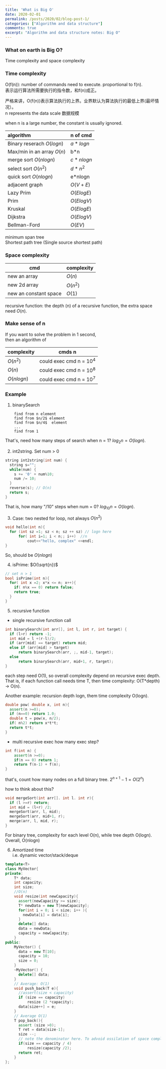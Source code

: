 ```yaml
---
title: 'What is Big O'
date: 2020-02-01
permalink: /posts/2020/02/blog-post-1/
categories: ["Algorithm and data structure"]
comments: true
excerpt: "Algorithm and data structure notes: Big O"
---
```




### What on earth is **Big O**?  
Time complexity and space complexity


### Time complexity
O(f(n)): number of commands need to execute. proportional to f(n).   
表示运行算法所需要执行的指令数，和f(n)成正。 
  
严格来讲，O(f(n))表示算法执行的上界。业界默认为算法执行的最低上界(最坏情况）。   
n represents the data scale 数据规模

when n is a large number, the constant is usually ignored.

| algorithm  | n of cmd   |
|:---------- |:---------- |
| Binary reserach $O(logn)$  | $a*logn$ |
| Max/min in an array $O(n)$ | b*n|
| merge sort $O(nlogn)$      | $c*nlogn$|
| select sort $O(n^2)$     | $d*n^2$ |
| quick sort $O(nlogn)$      | e*nlogn|
| adjacent graph           | $O(V+E)$ |
| Lazy Prim                | $O(ElogE)$ |
| Prim                     | $O(ElogV)$ |
| Kruskal                  | $O(ElogE)$ | 
| Dijkstra                 | $O(ElogV)$ |
| Bellman-Ford             | $O(EV)$ | 

minimum span tree  
Shortest path tree (Single source shortest path)

### Space complexity

| cmd | complexity|
|------------|--------|
| new an array | $O(n)$  
| new 2d array | $O(n^2)$  
| new an constant space | $O(1)$

recursive function: the depth (n) of a recursive function, the extra space need $O(n)$.

### Make sense of n  
If you want to solve the problem in 1 second,  
then an algorithm of  

| complexity | cmds n|
|------------|--------|
| $O(n^2)$   | could exec cmd n = $10^4$ |  
| $O(n)$     | could exec cmd n = $10^8$ | 
| $O(nlogn)$ | could exec cmd n = $10^7$ |


### Example

1. binarySearch

```
    find from n element  
    find from $n/2$ element  
    find from $n/4$  element
    ...
    find from 1 
```

That's, need how many steps of search when n = 1?  $log_{2}n = O(logn)$.

2. int2string. Set num > 0

```cpp
string int2string(int num) {
  string s="";
  while(num) {
    s += '0' + num%10;
    num /= 10;
  }
  reverse(s); // O(n) 
  return s;
}
```
That is, how many "/10" steps when num = 0? $log_{10}n = O(logn)$.

3. Case: two nested for loop, not always $O(n^2)$

```cpp
void hello(int n){
  for (int sz =1; sz < n; sz ++ sz) // logn here
      for( int i=1; i < n;; i++)  //n
          cout<<"hello, complex" <<endl;
}
```
So, should be $O(nlogn)$

4. isPrime: $O(\sqrt{n})$  
```cpp
// set n > 1
bool isPrime(int n){
  for( int x =2; x*x <= n; x++){
    if( n%x == 0) return false;
    return true;
  }
}
```
5. recursive function

* single recursive function call
```cpp
int binarySearch(int arr[], int l, int r, int target) {
  if (l>r) return -1;
  int mid = l +(r-l)/2;
  if (arr[mid] == target) return mid;
  else if (arr[mid] > target)
      return binarySearch(arr, ;, mid-1, target);
  else
      return binarySearch(arr, mid+1, r, target);
}
```
each step need O(1), so overall complexity depend on recursive exec depth.  
That is, if each function call needs time T, then time complexity: O(T*depth) -> O(n).

Another example: recursion depth logn, them time complexity O(logn).
```cpp
double pow( double x, int n){
  assert(n >=0);
  if (n==0) return 1.0;
  double t = pow(x, n/2);
  if( n%2) return x*t*t;
  return t*t;
}
```


* multi recursive exec
how many exec step? 
```cpp
int f(int n) {
    assert(n >=0);
    if(n == 0) return 1;
    return f(n-1) + f(n);
}
```
that's, count how many nodes on a full binary tree. $2^{n+1} -1 = O(2^n)$

how to think about this?
```cpp
void mergeSort(int arr[]. int l. int r){
  if (l >=r) return;
  int mid = (l+r) /2;
  mergeSort(arr, l, mid);
  mergeSort(arr, mid+1, r);
  merge(arr, l, mid, r);
}
```
For binary tree, complexity for each level O(n), while tree depth O(logn). Overall, O(nlogn)


6. Amortized time  
i.e. dynamic vector/stack/deque

```cpp
template<T>
class MyVector{
private:
    T* data;
    int capacity;
    int size;
    //O(n)
    void resize(int newCapacity){
      assert(newCapacity >= size);
      T* newData = new T[newCapacity];
      for(int i = 0; i < size; i++ ){
        newData[i] = data[i];
      }
      delete[] data;
      data = newData;
      capacity = newCapacity; 
    }
public: 
    MyVector() {
      data = new T[10];
      capacity = 10;
      size = 0;
    }
    ~MyVector() {
      delete[] data;
    }
    // Average: O(1)
    void push_back(T e){
      //assert(size < capacity)
      if (size == capacity)
          resize (2 *capacity);
      data[size++] = e;    
    }
    // Average O(1)
    T pop_back(){
      assert (size >0);
      T ret = data[size-1];
      size --;
      // note the denominator here. To advoid ossilation of space complexity 
      if(size == capacity / 4)
          resize(capacity /2); 
      return ret;
    }
};
```


